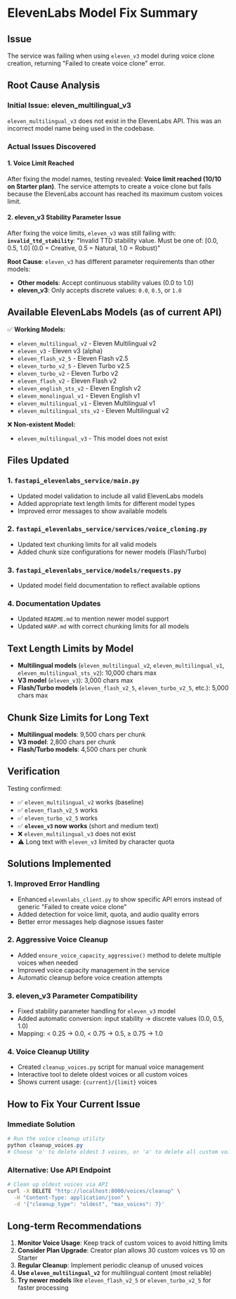 # ElevenLabs Model Fix Summary

## Issue
The service was failing when using `eleven_v3` model during voice clone creation, returning "Failed to create voice clone" error.

## Root Cause Analysis

### Initial Issue: eleven_multilingual_v3
`eleven_multilingual_v3` does not exist in the ElevenLabs API. This was an incorrect model name being used in the codebase.

### Actual Issues Discovered

#### 1. Voice Limit Reached
After fixing the model names, testing revealed: **Voice limit reached (10/10 on Starter plan)**. 
The service attempts to create a voice clone but fails because the ElevenLabs account has reached its maximum custom voices limit.

#### 2. eleven_v3 Stability Parameter Issue
After fixing the voice limits, `eleven_v3` was still failing with:
**`invalid_ttd_stability`**: "Invalid TTD stability value. Must be one of: [0.0, 0.5, 1.0] (0.0 = Creative, 0.5 = Natural, 1.0 = Robust)"

**Root Cause**: `eleven_v3` has different parameter requirements than other models:
- **Other models**: Accept continuous stability values (0.0 to 1.0)
- **eleven_v3**: Only accepts discrete values: `0.0`, `0.5`, or `1.0`

## Available ElevenLabs Models (as of current API)
✅ **Working Models:**
- `eleven_multilingual_v2` - Eleven Multilingual v2
- `eleven_v3` - Eleven v3 (alpha) 
- `eleven_flash_v2_5` - Eleven Flash v2.5
- `eleven_turbo_v2_5` - Eleven Turbo v2.5
- `eleven_turbo_v2` - Eleven Turbo v2
- `eleven_flash_v2` - Eleven Flash v2
- `eleven_english_sts_v2` - Eleven English v2
- `eleven_monolingual_v1` - Eleven English v1
- `eleven_multilingual_v1` - Eleven Multilingual v1
- `eleven_multilingual_sts_v2` - Eleven Multilingual v2

❌ **Non-existent Model:**
- `eleven_multilingual_v3` - This model does not exist

## Files Updated

### 1. `fastapi_elevenlabs_service/main.py`
- Updated model validation to include all valid ElevenLabs models
- Added appropriate text length limits for different model types
- Improved error messages to show available models

### 2. `fastapi_elevenlabs_service/services/voice_cloning.py`
- Updated text chunking limits for all valid models
- Added chunk size configurations for newer models (Flash/Turbo)

### 3. `fastapi_elevenlabs_service/models/requests.py`
- Updated model field documentation to reflect available options

### 4. Documentation Updates
- Updated `README.md` to mention newer model support
- Updated `WARP.md` with correct chunking limits for all models

## Text Length Limits by Model
- **Multilingual models** (`eleven_multilingual_v2`, `eleven_multilingual_v1`, `eleven_multilingual_sts_v2`): 10,000 chars max
- **V3 model** (`eleven_v3`): 3,000 chars max
- **Flash/Turbo models** (`eleven_flash_v2_5`, `eleven_turbo_v2_5`, etc.): 5,000 chars max

## Chunk Size Limits for Long Text
- **Multilingual models**: 9,500 chars per chunk
- **V3 model**: 2,800 chars per chunk
- **Flash/Turbo models**: 4,500 chars per chunk

## Verification
Testing confirmed:
- ✅ `eleven_multilingual_v2` works (baseline)
- ✅ `eleven_flash_v2_5` works  
- ✅ `eleven_turbo_v2_5` works
- ✅ **`eleven_v3` now works** (short and medium text)
- ❌ `eleven_multilingual_v3` does not exist
- ⚠️ Long text with `eleven_v3` limited by character quota

## Solutions Implemented

### 1. Improved Error Handling
- Enhanced `elevenlabs_client.py` to show specific API errors instead of generic "Failed to create voice clone"
- Added detection for voice limit, quota, and audio quality errors
- Better error messages help diagnose issues faster

### 2. Aggressive Voice Cleanup
- Added `ensure_voice_capacity_aggressive()` method to delete multiple voices when needed
- Improved voice capacity management in the service
- Automatic cleanup before voice creation attempts

### 3. eleven_v3 Parameter Compatibility
- Fixed stability parameter handling for `eleven_v3` model
- Added automatic conversion: input stability → discrete values (0.0, 0.5, 1.0)
- Mapping: < 0.25 → 0.0, < 0.75 → 0.5, ≥ 0.75 → 1.0

### 4. Voice Cleanup Utility
- Created `cleanup_voices.py` script for manual voice management  
- Interactive tool to delete oldest voices or all custom voices
- Shows current usage: `{current}/{limit}` voices

## How to Fix Your Current Issue

### Immediate Solution
```powershell
# Run the voice cleanup utility
python cleanup_voices.py
# Choose 'o' to delete oldest 3 voices, or 'a' to delete all custom voices
```

### Alternative: Use API Endpoint
```bash
# Clean up oldest voices via API
curl -X DELETE "http://localhost:8000/voices/cleanup" \
  -H "Content-Type: application/json" \
  -d '{"cleanup_type": "oldest", "max_voices": 7}'
```

## Long-term Recommendations
1. **Monitor Voice Usage**: Keep track of custom voices to avoid hitting limits
2. **Consider Plan Upgrade**: Creator plan allows 30 custom voices vs 10 on Starter
3. **Regular Cleanup**: Implement periodic cleanup of unused voices
4. **Use `eleven_multilingual_v2`** for multilingual content (most reliable)
5. **Try newer models** like `eleven_flash_v2_5` or `eleven_turbo_v2_5` for faster processing
